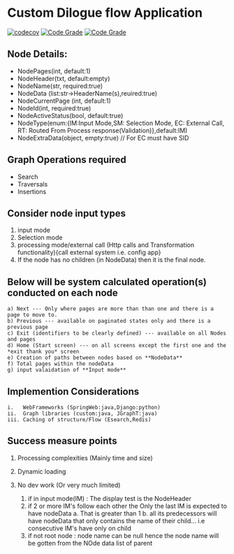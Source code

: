 # Custom Dilogue flow Application

[![codecov](https://codecov.io/gh/ryananyangu/customDialogFlow/branch/master/graph/badge.svg)](https://codecov.io/gh/ryananyangu/customDialogFlow)
[![Code Grade](https://www.code-inspector.com/project/4161/status/svg)](https://frontend.code-inspector.com/public/project/4161/customDialogFlow/dashboard)
[![Code Grade](https://www.code-inspector.com/project/4161/score/svg)](https://frontend.code-inspector.com/public/project/4161/customDialogFlow/dashboard)


## Node Details:
- NodePages(int, default:1) 
- NodeHeader(txt, default:empty)
- NodeName(str, required:true)  
- NodeData (list:str->HeaderName(s),reuired:true)
- NodeCurrentPage (int, default:1)
- NodeId(int, required:true)
- NodeActiveStatus(bool, default:true)
- NodeType(enum:{IM:Input Mode,SM: Selection Mode, EC: External Call, RT: Routed From Process response(Validation)},default:IM)
- NodeExtraData(object, empty:true) // For EC must have SID

## Graph Operations required
- Search 
- Traversals 
- Insertions 

## Consider node input types 

1. input mode 
2. Selection mode
3. processing mode/external call (Http calls and Transformation functionality){call external system i.e. config app}
4. If the node has no children (in NodeData) then it is the final node.

## Below will be system calculated operation(s) conducted on each node

    a) Next --- Only where pages are more than than one and there is a page to move to.
    b) Previous --- available on paginated states only and there is a previous page
    c) Exit (identifiers to be clearly defined) --- available on all Nodes and pages
    d) Home (Start screen) --- on all screens except the first one and the *exit thank you* screen
    e) Creation of paths between nodes based on **NodeData**
    f) Total pages within the nodeData
    g) input valaidation of **Input mode**

## Implemention Considerations

    i.   WebFrameworks (SpringWeb:java,Django:python)
    ii.  Graph libraries (custom:java, JGraphT:java)
    iii. Caching of structure/Flow (Esearch,Redis)

## Success measure points

1. Processing complexities (Mainly time and size)
2. Dynamic loading
3. No dev work (Or very much limited)



    1. if in input mode(IM) : The display test is the NodeHeader
    2. if 2 or more IM's follow each other the Only the last IM is expected to have nodeData
        a. That is greater than 1
        b. all its predecessors will have nodeData that only contains the name of their child... i.e consecutive IM's have only on child
    3. if not root node : node name can be null hence the node name will be gotten from the NOde data list of parent
